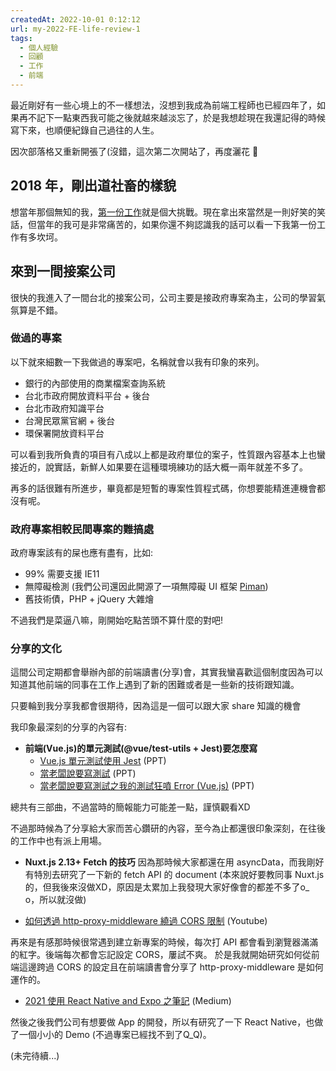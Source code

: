 ```yaml
---
createdAt: 2022-10-01 0:12:12
url: my-2022-FE-life-review-1
tags:
  - 個人經驗
  - 回顧
  - 工作
  - 前端
---
```


最近剛好有一些心境上的不一樣想法，沒想到我成為前端工程師也已經四年了，如果再不記下一點東西我可能之後就越來越淡忘了，於是我想趁現在我還記得的時候寫下來，也順便紀錄自己過往的人生。

因次部落格又重新開張了(沒錯，這次第二次開站了，再度灑花 🎉
<!--more-->

## 2018 年，剛出道社畜的樣貌
 
想當年那個無知的我，[第一份工作](https://www.larrykkk.com/first-job)就是個大挑戰。現在拿出來當然是一則好笑的笑話，但當年的我可是非常痛苦的，如果你還不夠認識我的話可以看一下我第一份工作有多坎坷。

## 來到一間接案公司

很快的我進入了一間台北的接案公司，公司主要是接政府專案為主，公司的學習氣氛算是不錯。

### 做過的專案
以下就來細數一下我做過的專案吧，名稱就會以我有印象的來列。
- 銀行的內部使用的商業檔案查詢系統
- 台北市政府開放資料平台 + 後台
- 台北市政府知識平台
- 台灣民眾黨官網 + 後台
- 環保署開放資料平台

可以看到我所負責的項目有八成以上都是政府單位的案子，性質跟內容基本上也蠻接近的，說實話，新鮮人如果要在這種環境練功的話大概一兩年就差不多了。

再多的話很難有所進步，畢竟都是短暫的專案性質程式碼，你想要能精進連機會都沒有呢。

### 政府專案相較民間專案的難搞處

政府專案該有的屎也應有盡有，比如:
- 99% 需要支援 IE11
- 無障礙檢測 (我們公司還因此開源了一項無障礙 UI 框架 [Piman](https://ya-sai.github.io/piman/))
- 舊技術債，PHP + jQuery 大雜燴

不過我們是菜逼八嘛，剛開始吃點苦頭不算什麼的對吧!

### 分享的文化

這間公司定期都會舉辦內部的前端讀書(分享)會，其實我蠻喜歡這個制度因為可以知道其他前端的同事在工作上遇到了新的困難或者是一些新的技術跟知識。

只要輪到我分享我都會很期待，因為這是一個可以跟大家 share 知識的機會

我印象最深刻的分享的內容有:
- **前端(Vue.js)的單元測試(@vue/test-utils + Jest)要怎麼寫**
  - [Vue.js 單元測試使用 Jest](https://docs.google.com/presentation/d/1rvcZEWFPeYOnXGQrsNvHuY_sPDZ5y5EZjTw04f_tojE/edit#slide=id.p) (PPT)
  - [當老闆說要寫測試](https://docs.google.com/presentation/d/1hdunRRY22N3rCAW_O31ACkfyz3Obx-9osoOSDZAe3Cc/edit#slide=id.p) (PPT)
  - [當老闆說要寫測試之我的測試狂噴 Error (Vue.js)](https://docs.google.com/presentation/d/1pwo7deu79X3yMXA6gidSoAChnjyHW5KniEgYD3wqQI0/edit#slide=id.p) (PPT)

總共有三部曲，不過當時的簡報能力可能差一點，謹慎觀看XD

不過那時候為了分享給大家而苦心鑽研的內容，至今為止都還很印象深刻，在往後的工作中也有派上用場。

- **Nuxt.js 2.13+ Fetch 的技巧**
因為那時候大家都還在用 asyncData，而我剛好有特別去研究了一下新的 fetch API 的 document
(本來說好要教同事 Nuxt.js 的，但我後來沒做XD，原因是太累加上我發現大家好像會的都差不多了o_ o，所以就沒做)

- [如何透過 http-proxy-middleware 繞過 CORS 限制](https://www.youtube.com/watch?v=Dk96hJmnT8k&t=954s) (Youtube)

再來是有感那時候很常遇到建立新專案的時候，每次打 API 都會看到瀏覽器滿滿的紅字。後端每次都會忘記設定 CORS，屢試不爽。
於是我就開始研究如何從前端這邊跨過 CORS 的設定且在前端讀書會分享了 http-proxy-middleware 是如何運作的。

- [2021 使用 React Native and Expo 之筆記](https://medium.com/%E6%8B%89%E7%91%9E%E8%80%8D%E5%8C%97%E4%B8%83/2021-%E4%BD%BF%E7%94%A8-react-native-and-expo-%E4%B9%8B%E7%AD%86%E8%A8%98-8c8b4a347a36) (Medium)

然後之後我們公司有想要做 App 的開發，所以有研究了一下 React Native，也做了一個小小的 Demo (不過專案已經找不到了Q_Q)。

(未完待續...)

